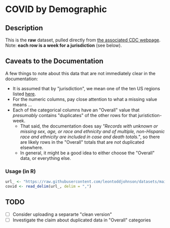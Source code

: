 # COVID by Demographic

## Description

This is the **raw** dataset, pulled directly from [the associated CDC webpage](https://data.cdc.gov/Public-Health-Surveillance/COVID-19-Weekly-Cases-and-Deaths-by-Age-Race-Ethni/hrdz-jaxc/about_data). Note: **each row is a week for a jurisdiction** (see below).

## Caveats to the Documentation

A few things to note about this data that are not immediately clear in the documentation:

- It is assumed that by "jurisdiction", we mean one of the ten US regions listed [here](https://en.wikipedia.org/wiki/List_of_regions_of_the_United_States#Regions_and_office_locations).
- For the numeric columns, pay close attention to what a missing value means ...
- Each of the categorical columns have an "Overall" value that *presumably* contains "duplicates" of the other rows for that juristiction-week.
    - That said, the documentation does say *"Records with unknown or missing sex, age, or race and ethnicity and of multiple, non-Hispanic race and ethnicity are included in case and death totals."*, so there are likely rows in the "Overall" totals that are *not* duplicated elsewhere.
    - In general, it might be a good idea to either choose the "Overall" data, or everything else.

### Usage (in R)

```R
url_ <- "https://raw.githubusercontent.com/leontoddjohnson/datasets/main/data/covid_demographic/covid_demographic.csv"
covid <- read_delim(url_, delim = ",")
```

## TODO

- [ ] Consider uploading a separarte "clean version"
- [ ] Investigate the claim about duplicated data in "Overall" categories
